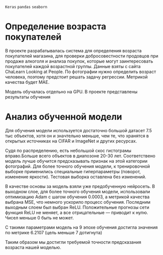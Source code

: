 `Keras` `pandas` `seaborn`

# Определение возраста покупателей
В проекте разрабатывалась система для определения возраста покупателей магазина, для проверки добросовестности продовцов при продаже алкоголя и анализа покупок, которые могут заинтересовать покупателей каждой возрастной группы.
Данные взяты с сайта ChaLearn Looking at People.
По фотографии нужно определить возраст человека, поэтому предстоит решать задачу регрессии. Метрикой качества будет MAE.

Модель обучалась отдельно на GPU. В проекте представлены результаты обучения


# Анализ обученной модели
Для обучения модели используется достаточно большой датасет 7.5 тыс объектов, хотя он и значтельно меньше, чем те, что хранятся в открытых источниках на CIFAR и ImageNet и других ресурсах.

Судя по распределению, есть небольшой скос гистограмы вправо.Больше всего объектов в диапозоне 20-30 лет. Соответствено модель лучше обучится предсказывать признак на этой категории фотографий. Для более точного обучения модели, к тренировочной выборке применились специальные гиперпараметры (поворот, изменение яркости). Тестовая выборка оставлена без изменений.

В качестве основы за модель взяли уже предобученную нейросеть. В выходном слое, для более точного обучения модели, использовали оптимизацию Adam c шагом обучения 0.0003, а метрикой качества выбрана MSE, что немного ускорило процесс обучения. Последним выходным слоем был выбран ReLU. Положительные прогнозы сети функция ReLU не меняет, а все отрицательные — приводит к нулю. Чисел меньше 0 быть не может.

С такими параметрами модель на 9 эпохе обучения достигла значения по метрике 6.2107 (цель меньше 7 дотигнута)

Таким образом мы достигли требуемой точности предсказания возраста нашей моделью.
